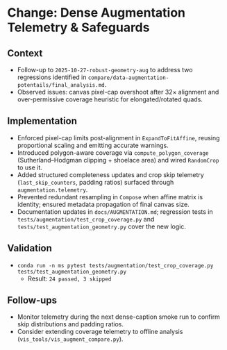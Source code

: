 # Change: Dense Augmentation Telemetry & Safeguards

## Context
- Follow-up to `2025-10-27-robust-geometry-aug` to address two regressions identified in `compare/data-augmentation-potentails/final_analysis.md`.
- Observed issues: canvas pixel-cap overshoot after 32× alignment and over-permissive coverage heuristic for elongated/rotated quads.

## Implementation
- Enforced pixel-cap limits post-alignment in `ExpandToFitAffine`, reusing proportional scaling and emitting accurate warnings.
- Introduced polygon-aware coverage via `compute_polygon_coverage` (Sutherland–Hodgman clipping + shoelace area) and wired `RandomCrop` to use it.
- Added structured completeness updates and crop skip telemetry (`last_skip_counters`, padding ratios) surfaced through `augmentation.telemetry`.
- Prevented redundant resampling in `Compose` when affine matrix is identity; ensured metadata propagation of final canvas size.
- Documentation updates in `docs/AUGMENTATION.md`; regression tests in `tests/augmentation/test_crop_coverage.py` and `tests/test_augmentation_geometry.py` cover the new logic.

## Validation
- `conda run -n ms pytest tests/augmentation/test_crop_coverage.py tests/test_augmentation_geometry.py`
  - Result: `24 passed, 3 skipped`

## Follow-ups
- Monitor telemetry during the next dense-caption smoke run to confirm skip distributions and padding ratios.
- Consider extending coverage telemetry to offline analysis (`vis_tools/vis_augment_compare.py`).

